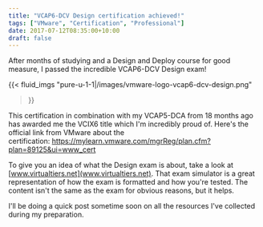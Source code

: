 ```yaml
---
title: "VCAP6-DCV Design certification achieved!"
tags: ["VMware", "Certification", "Professional"]
date: 2017-07-12T08:35:00+10:00
draft: false
---
```


After months of studying and a Design and Deploy course for good measure, I passed the incredible VCAP6-DCV Design exam!

{{< fluid_imgs
  "pure-u-1-1|/images/vmware-logo-vcap6-dcv-design.png"
>}}

This certification in combination with my VCAP5-DCA from 18 months ago has awarded me the VCIX6 title which I'm incredibly proud of. Here's the official link from VMware about the certification: https://mylearn.vmware.com/mgrReg/plan.cfm?plan=89125&ui=www_cert

To give you an idea of what the Design exam is about, take a look at [www.virtualtiers.net](www.virtualtiers.net). That exam simulator is a great representation of how the exam is formatted and how you're tested. The content isn't the same as the exam for obvious reasons, but it helps.

I'll be doing a quick post sometime soon on all the resources I've collected during my preparation.